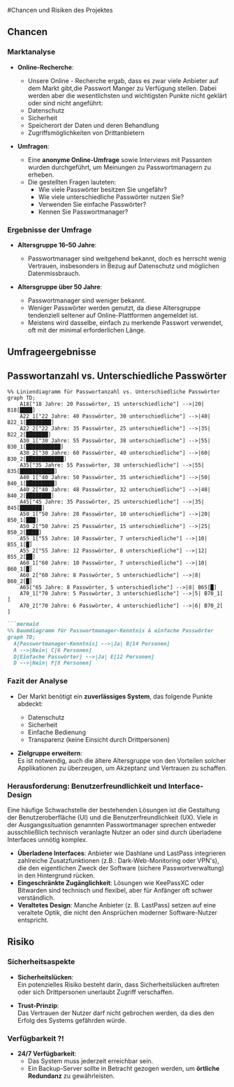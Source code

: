 #Chancen und Risiken des Projektes

## Chancen 

### Marktanalyse
- **Online-Recherche**:  
  -	Unsere Online - Recherche ergab, dass es zwar viele Anbieter auf dem Markt gibt,die Passwort Manger zu Verfügung stellen. Dabei werden aber die wesentlichsten und wichtigsten Punkte nicht geklärt oder sind nicht angeführt:  
  - Datenschutz  
  - Sicherheit  
  - Speicherort der Daten und deren Behandlung  
  - Zugriffsmöglichkeiten von Drittanbietern  

- **Umfragen**:  
  - Eine **anonyme Online-Umfrage** sowie Interviews mit Passanten wurden durchgeführt, um Meinungen zu Passwortmanagern zu erheben.  
  - Die gestellten Fragen lauteten:  
    - Wie viele Passwörter besitzen Sie ungefähr?  
    - Wie viele unterschiedliche Passwörter nutzen Sie?  
    - Verwenden Sie einfache Passwörter?  
    - Kennen Sie Passwortmanager?  

### Ergebnisse der Umfrage
- **Altersgruppe 16–50 Jahre**:  
  - Passwortmanager sind weitgehend bekannt, doch es herrscht wenig Vertrauen, insbesonders in Bezug auf Datenschutz und möglichen Datenmissbrauch. 

- **Altersgruppe über 50 Jahre**:  
  - Passwortmanager sind weniger bekannt.  
  - Weniger Passwörter werden genutzt, da diese Altersgruppe tendenziell seltener auf Online-Plattformen angemeldet ist.  
  - Meistens wird dasselbe, einfach zu merkende Passwort verwendet, oft mit der minimal erforderlichen Länge.

## Umfrageergebnisse
## Passwortanzahl vs. Unterschiedliche Passwörter

```mermaid
%% Liniendiagramm für Passwortanzahl vs. Unterschiedliche Passwörter
graph TD;
    A18["18 Jahre: 20 Passwörter, 15 unterschiedliche"] -->|20| B18[████]
    A22_1["22 Jahre: 40 Passwörter, 30 unterschiedliche"] -->|40| B22_1[████████]
    A22_2["22 Jahre: 35 Passwörter, 25 unterschiedliche"] -->|35| B22_2[███████]
    A30_1["30 Jahre: 55 Passwörter, 38 unterschiedliche"] -->|55| B30_1[███████████]
    A30_2["30 Jahre: 60 Passwörter, 40 unterschiedliche"] -->|60| B30_2[████████████]
    A35["35 Jahre: 55 Passwörter, 38 unterschiedliche"] -->|55| B35[███████████]
    A40_1["40 Jahre: 50 Passwörter, 35 unterschiedliche"] -->|50| B40_1[█████████]
    A40_2["40 Jahre: 48 Passwörter, 32 unterschiedliche"] -->|48| B40_2[████████]
    A45["45 Jahre: 35 Passwörter, 25 unterschiedliche"] -->|35| B45[███████]
    A50_1["50 Jahre: 20 Passwörter, 10 unterschiedliche"] -->|20| B50_1[███]
    A50_2["50 Jahre: 25 Passwörter, 15 unterschiedliche"] -->|25| B50_2[████]
    A55_1["55 Jahre: 10 Passwörter, 7 unterschiedliche"] -->|10| B55_1[█]
    A55_2["55 Jahre: 12 Passwörter, 8 unterschiedliche"] -->|12| B55_2[██]
    A60_1["60 Jahre: 10 Passwörter, 7 unterschiedliche"] -->|10| B60_1[█]
    A60_2["60 Jahre: 8 Passwörter, 5 unterschiedliche"] -->|8| B60_2[█]
    A65["65 Jahre: 8 Passwörter, 5 unterschiedliche"] -->|8| B65[█]
    A70_1["70 Jahre: 5 Passwörter, 3 unterschiedliche"] -->|5| B70_1[ ]
    A70_2["70 Jahre: 6 Passwörter, 4 unterschiedliche"] -->|6| B70_2[ ]
```

```markdown
```mermaid
%% Baumdiagramm für Passwortmanager-Kenntnis & einfache Passwörter
graph TD;
  A[Passwortmanager-Kenntnis] -->|Ja| B[14 Personen]
  A -->|Nein| C[6 Personen]
  D[Einfache Passwörter] -->|Ja| E[12 Personen]
  D -->|Nein| F[8 Personen]
```

### Fazit der Analyse
- Der Markt benötigt ein **zuverlässiges System**, das folgende Punkte abdeckt:  
  - Datenschutz  
  - Sicherheit  
  - Einfache Bedienung  
  - Transparenz (keine Einsicht durch Drittpersonen)  

- **Zielgruppe erweitern**:  
  Es ist notwendig, auch die ältere Altersgruppe von den Vorteilen solcher Applikationen zu überzeugen, um Akzeptanz und Vertrauen zu schaffen.

### Herausforderung: Benutzerfreundlichkeit und Interface-Design
Eine häufige Schwachstelle der bestehenden Lösungen ist die Gestaltung der Benutzeroberfläche (UI) und die Benutzerfreundlichkeit (UX). 
Viele in der Ausgangssituation genannten Passwortmanager sprechen entweder ausschließlich technisch veranlagte Nutzer an oder sind durch überladene Interfaces unnötig komplex.

- **Überladene Interfaces**: Anbieter wie Dashlane und LastPass integrieren zahlreiche Zusatzfunktionen (z.B.: Dark-Web-Monitoring oder VPN's), die den eigentlichen Zweck der Software (sichere Passwortverwaltung) in den Hintergrund rücken.
- **Eingeschränkte Zugänglichkeit**: Lösungen wie KeePassXC oder Bitwarden sind technisch und flexibel, aber für Anfänger oft schwer verständlich.
- **Veraltetes Design**: Manche Anbieter (z. B. LastPass) setzen auf eine veraltete Optik, die nicht den Ansprüchen moderner Software-Nutzer entspricht.

## Risiko

### Sicherheitsaspekte
- **Sicherheitslücken**:  
  Ein potenzielles Risiko besteht darin, dass Sicherheitslücken auftreten oder sich Drittpersonen unerlaubt Zugriff verschaffen.  

- **Trust-Prinzip**:  
  Das Vertrauen der Nutzer darf nicht gebrochen werden, da dies den Erfolg des Systems gefährden würde.  

### Verfügbarkeit ?!
- **24/7 Verfügbarkeit**:  
  - Das System muss jederzeit erreichbar sein.  
  - Ein Backup-Server sollte in Betracht gezogen werden, um **örtliche Redundanz** zu gewährleisten.
